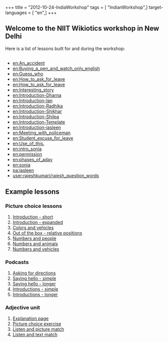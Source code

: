+++
title = "2012-10-24-IndiaWorkshop"
tags = [ "IndianWorkshop",]
target-languages = [ "en",]
+++

## Welcome to the NIIT Wikiotics workshop in New Delhi

Here is a list of lessons built for and during the workshop:

## 

<div class="ductus-macro" data-macro-name="pagelist" data-tags="IndiaWorkshop" contenteditable="false">

  - [en:An\_accident](/en/An_accident)
  - [en:Buying\_a\_pen\_and\_watch\_only\_english](/en/Buying_a_pen_and_watch_only_english)
  - [en:Guess\_who](/en/Guess_who)
  - [en:How\_to\_ask\_for\_leave](/en/How_to_ask_for_leave)
  - [en:How\_to\_ask\_for\_leave](/en/How_to_ask_for_leave)
  - [en:Interesting\_story](/en/Interesting_story)
  - [en:Introduction-Dharna](/en/Introduction-Dharna)
  - [en:Introduction-Ian](/en/Introduction-Ian)
  - [en:Introduction-Radhika](/en/Introduction-Radhika)
  - [en:Introduction-Shikhar](/en/Introduction-Shikhar)
  - [en:Introduction-Shilpa](/en/Introduction-Shilpa)
  - [en:Introduction-Template](/en/Introduction-Template)
  - [en:Introduction-jasleen](/en/Introduction-jasleen)
  - [en:Meeting\_with\_policeman](/en/Meeting_with_policeman)
  - [en:Student\_excuse\_for\_leave](/en/Student_excuse_for_leave)
  - [en:Use\_of\_this.](/en/Use_of_this.)
  - [en:intro\_sonia](/en/intro_sonia)
  - [en:permission](/en/permission)
  - [en:phases\_of\_aday](/en/phases_of_aday)
  - [en:sonia](/en/sonia)
  - [pa:jasleen](/pa/jasleen)
  - [user:rajeshkumari/rajesh\_question\_words](/user/rajeshkumari/rajesh_question_words)

</div>

## Example lessons

### Picture choice lessons

1.  [Introduction - short](https://wikiotics.org/en/Introduction)
2.  [Introduction -
    expanded](https://wikiotics.org/en/Introduction-Person_Words)
3.  [Colors and vehicles](https://wikiotics.org/en/colors_and_vehicles)
4.  [Out of the box - relative
    positions](https://wikiotics.org/en/Out_of_the_Box)
5.  [Numbers and people](https://wikiotics.org/en/numbers_people)
6.  [Numbers and animals](https://wikiotics.org/en/numbers_animals)
7.  [Numbers and
    vehicles](https://wikiotics.org/en/numbers_colors_vehicles)

### Podcasts

1.  [Asking for directions](/en/Asking_for_directions)
2.  [Saying hello - simple](https://wikiotics.org/en/Meetup_Greetings)
3.  [Saying hello -
    longer](https://wikiotics.org/en/Meet-Up_Lesson_One%3A_Hi._How_are_you%3F)
4.  [Introductions -
    simple](https://wikiotics.org/en/Meetup_Introductions_generic)
5.  [Introductions -
    longer](https://wikiotics.org/en/Meet-Up_Lesson_Two%3A_Introductions)

### Adjective unit

1.  [Explanation page](https://wikiotics.org/en/Adjectives_Explanation)
2.  [Picture choice
    exercise](https://wikiotics.org/en/Adjective_Match_up)
3.  [Listen and picture
    match](https://wikiotics.org/en/Listen_and_Match)
4.  [Listen and text match](https://wikiotics.org/en/listen_match)
